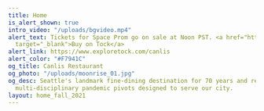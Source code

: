 ```yaml
---
title: Home
is_alert_shown: true
intro_video: "/uploads/bgvideo.mp4"
alert_text: Tickets for Space Prom go on sale at Noon PST. <a href="https://www.exploretock.com/canlis"
  target="_blank">Buy on Tock</a>
alert_link: https://www.exploretock.com/canlis
alert_color: "#F7941C"
og_title: Canlis Restaurant
og_photo: "/uploads/moonrise_01.jpg"
og_desc: Seattle's landmark fine-dining destination for 70 years and recent home to
  multi-disciplinary pandemic pivots designed to serve our city.
layout: home_fall_2021
---
```


